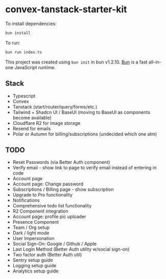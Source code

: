 # convex-tanstack-starter-kit

To install dependencies:

```bash
bun install
```

To run:

```bash
bun run index.ts
```

This project was created using `bun init` in bun v1.2.10. [Bun](https://bun.sh) is a fast all-in-one JavaScript runtime.


## Stack

- Typescript
- Convex 
- Tanstack (start/router/query/forms/etc.)
- Tailwind + Shadcn UI / BaseUI (moving to BaseUI as components become available)
- Cloudflare R2 for image storage
- Resend for emails
- Polar or Autumn for billing/subscriptions (undecided which one atm)

## TODO

- Reset Passwords (via Better Auth component)
- Verify email - show link to page to verify email instead of entering in code
- Account page
- Account page: Change password
- Subscriptions / Billing page - show subscription 
- Upgrade to Pro functionality
- Notifications
- Comprehensive todo list functionality
- R2 Component integration
- Account page: profile pic uploader
- Presence Component
- Team / Org setup
- Dark / light mode
- User Impersonation 
- Social Sign-On: Google / Github / Apple
- Last Login Method (Better Auth utility w/social sign-on)
- Two factor auth (Better Auth util)
- Sentry setup guide
- Logging setup guide
- Analytics setup guide